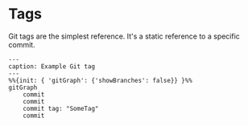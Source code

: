 # Tags

Git tags are the simplest reference. It's a static reference to a specific
commit.

```{mermaid}
---
caption: Example Git tag
---
%%{init: { 'gitGraph': {'showBranches': false}} }%%
gitGraph
    commit
    commit
    commit tag: "SomeTag"
    commit
```
